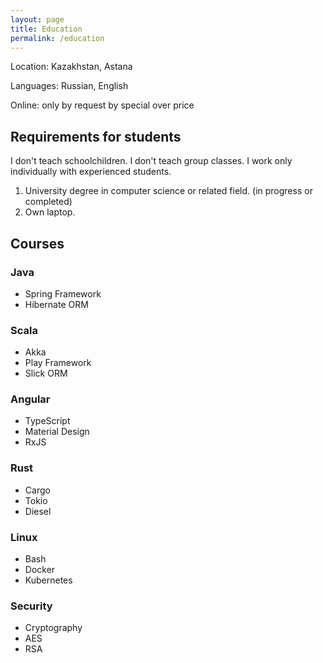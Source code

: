 ```yaml
---
layout: page
title: Education
permalink: /education
---
```

Location: Kazakhstan, Astana

Languages: Russian, English

Online: only by request by special over price

## Requirements for students

I don't teach schoolchildren. I don't teach group classes. I work only individually with experienced students.

1. University degree in computer science or related field. (in progress or completed)
2. Own laptop.

## Courses

### Java

- Spring Framework
- Hibernate ORM

### Scala

- Akka
- Play Framework
- Slick ORM

### Angular

- TypeScript
- Material Design
- RxJS

### Rust

- Cargo
- Tokio
- Diesel

### Linux
 
- Bash
- Docker
- Kubernetes

### Security

- Cryptography
- AES
- RSA
